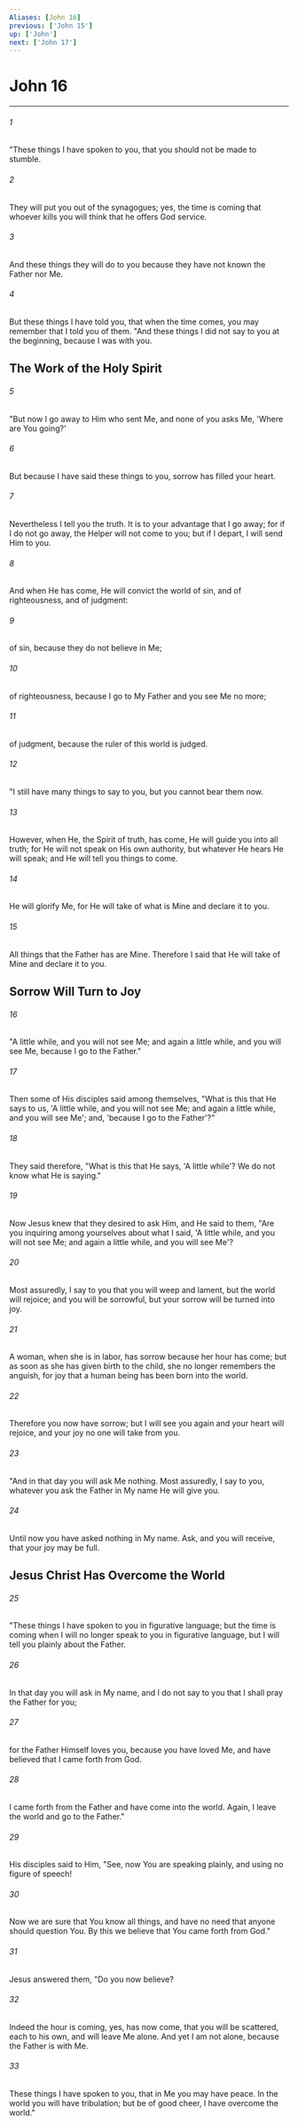 ```yaml
---
Aliases: [John 16]
previous: ['John 15']
up: ['John']
next: ['John 17']
---
```

# John 16

***


###### 1 
"These things I have spoken to you, that you should not be made to stumble. 

###### 2 
They will put you out of the synagogues; yes, the time is coming that whoever kills you will think that he offers God service. 

###### 3 
And these things they will do to you because they have not known the Father nor Me. 

###### 4 
But these things I have told you, that when the time comes, you may remember that I told you of them. "And these things I did not say to you at the beginning, because I was with you.

## The Work of the Holy Spirit 

###### 5 
"But now I go away to Him who sent Me, and none of you asks Me, 'Where are You going?' 

###### 6 
But because I have said these things to you, sorrow has filled your heart. 

###### 7 
Nevertheless I tell you the truth. It is to your advantage that I go away; for if I do not go away, the Helper will not come to you; but if I depart, I will send Him to you. 

###### 8 
And when He has come, He will convict the world of sin, and of righteousness, and of judgment: 

###### 9 
of sin, because they do not believe in Me; 

###### 10 
of righteousness, because I go to My Father and you see Me no more; 

###### 11 
of judgment, because the ruler of this world is judged. 

###### 12 
"I still have many things to say to you, but you cannot bear them now. 

###### 13 
However, when He, the Spirit of truth, has come, He will guide you into all truth; for He will not speak on His own authority, but whatever He hears He will speak; and He will tell you things to come. 

###### 14 
He will glorify Me, for He will take of what is Mine and declare it to you. 

###### 15 
All things that the Father has are Mine. Therefore I said that He will take of Mine and declare it to you.

## Sorrow Will Turn to Joy 

###### 16 
"A little while, and you will not see Me; and again a little while, and you will see Me, because I go to the Father." 

###### 17 
Then some of His disciples said among themselves, "What is this that He says to us, 'A little while, and you will not see Me; and again a little while, and you will see Me'; and, 'because I go to the Father'?" 

###### 18 
They said therefore, "What is this that He says, 'A little while'? We do not know what He is saying." 

###### 19 
Now Jesus knew that they desired to ask Him, and He said to them, "Are you inquiring among yourselves about what I said, 'A little while, and you will not see Me; and again a little while, and you will see Me'? 

###### 20 
Most assuredly, I say to you that you will weep and lament, but the world will rejoice; and you will be sorrowful, but your sorrow will be turned into joy. 

###### 21 
A woman, when she is in labor, has sorrow because her hour has come; but as soon as she has given birth to the child, she no longer remembers the anguish, for joy that a human being has been born into the world. 

###### 22 
Therefore you now have sorrow; but I will see you again and your heart will rejoice, and your joy no one will take from you. 

###### 23 
"And in that day you will ask Me nothing. Most assuredly, I say to you, whatever you ask the Father in My name He will give you. 

###### 24 
Until now you have asked nothing in My name. Ask, and you will receive, that your joy may be full.

## Jesus Christ Has Overcome the World 

###### 25 
"These things I have spoken to you in figurative language; but the time is coming when I will no longer speak to you in figurative language, but I will tell you plainly about the Father. 

###### 26 
In that day you will ask in My name, and I do not say to you that I shall pray the Father for you; 

###### 27 
for the Father Himself loves you, because you have loved Me, and have believed that I came forth from God. 

###### 28 
I came forth from the Father and have come into the world. Again, I leave the world and go to the Father." 

###### 29 
His disciples said to Him, "See, now You are speaking plainly, and using no figure of speech! 

###### 30 
Now we are sure that You know all things, and have no need that anyone should question You. By this we believe that You came forth from God." 

###### 31 
Jesus answered them, "Do you now believe? 

###### 32 
Indeed the hour is coming, yes, has now come, that you will be scattered, each to his own, and will leave Me alone. And yet I am not alone, because the Father is with Me. 

###### 33 
These things I have spoken to you, that in Me you may have peace. In the world you will have tribulation; but be of good cheer, I have overcome the world."
